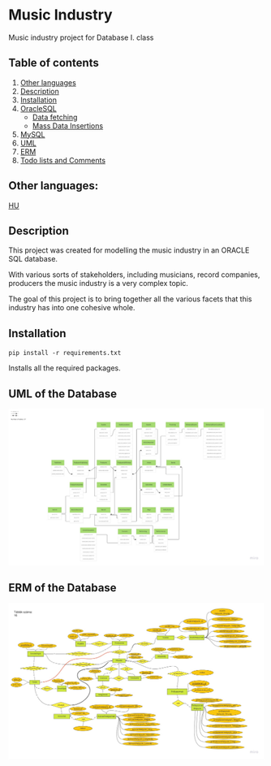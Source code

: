 # Music Industry

Music industry project for Database I. class

## Table of contents
1. [Other languages](#other-languages)
2. [Description](#description)
3. [Installation](#installation)
4. [OracleSQL](./sql/README.md)
    - [Data fetching](./fetching-data/REAMDE.md)
    - [Mass Data Insertions](./mass-insert-data/README.md)
5. [MySQL](./mysql/README.md)
6. [UML](#uml-of-the-database)
7. [ERM](#erm-of-the-database)
8. [Todo lists and Comments](./todo.md)

## Other languages:
[HU](https://github.com/MemerGamer/MusicIndustry/blob/main/README_HUN.md)

## Description

This project was created for modelling the music industry in an ORACLE SQL database.

With various sorts of stakeholders, including musicians, record companies, producers the music industry is a very complex topic.

The goal of this project is to bring together all the various facets that this industry has into one cohesive whole.

## Installation
```console
pip install -r requirements.txt
```
Installs all the required packages.

## UML of the Database

![UML](https://github.com/MemerGamer/MusicIndustry/blob/main/assets/img/UML.jpg?raw=true) 

## ERM of the Database

![ERM](https://github.com/MemerGamer/MusicIndustry/blob/main/assets/img/ERM-HUN.jpg?raw=true) 